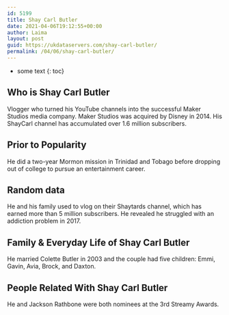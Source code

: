 ```yaml
---
id: 5199
title: Shay Carl Butler
date: 2021-04-06T19:12:55+00:00
author: Laima
layout: post
guid: https://ukdataservers.com/shay-carl-butler/
permalink: /04/06/shay-carl-butler/
---
```


* some text
{: toc}


## Who is Shay Carl Butler
                  
                  
                  
Vlogger who turned his YouTube channels into the successful Maker Studios media company. Maker Studios was acquired by Disney in 2014. His ShayCarl channel has accumulated over 1.6 million subscribers.
                  
              
            
              
            
                
                
                
## Prior to Popularity
                  
                  
                  
He did a two-year Mormon mission in Trinidad and Tobago before dropping out of college to pursue an entertainment career.
                  
              
            
              
            
                
                
                
## Random data
                  
                  
                  
He and his family used to vlog on their Shaytards channel, which has earned more than 5 million subscribers. He revealed he struggled with an addiction problem in 2017.
                  
              
            
              
            
                
                
                
## Family & Everyday Life of Shay Carl Butler
                  
                  
                  
He married Colette Butler in 2003 and the couple had five children: Emmi, Gavin, Avia, Brock, and Daxton. 
                  
              
            
              
            
                
                
                
## People Related With Shay Carl Butler
                  
                  
                  
He and Jackson Rathbone were both nominees at the 3rd Streamy Awards. 
                  
              
            
              
            
                
              
            
              
              
            
            
              
            
          
          
          